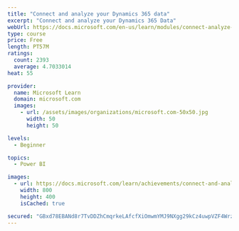```yaml
---
title: "Connect and analyze your Dynamics 365 data​"
excerpt: "Connect and analyze your Dynamics 365 Data​"
webUrl: https://docs.microsoft.com/en-us/learn/modules/connect-analyze-dynamics-365-data/
type: course
price: Free
length: PT57M
ratings:
  count: 2393
  average: 4.7033014
heat: 55

provider:
  name: Microsoft Learn
  domain: microsoft.com
  images:
    - url: /assets/images/organizations/microsoft.com-50x50.jpg
      width: 50
      height: 50

levels:
  - Beginner

topics:
  - Power BI

images:
  - url: https://docs.microsoft.com/learn/achievements/connect-and-analyze-your-microsoft-dynamics-365-data-social.png
    width: 800
    height: 400
    isCached: true

secured: "GBxd78EBANd8r7TvDDZhCmqrkeLAfcfXiOmwmYMJ9NXgg29kCz4uwpVZF4Wrz5/zUVMnv4//8bPnaY3S2ql+YkOqXGnqjBDUGWIKykTqKyJnUsUsOW00OfrjJ1Lle1pxxNkNfwlK2kAFh7Z+KBS0Hix8bgB67jScRo1gIdreunjfGDhIB7c8cz17MLlHow5vlUcXJoM1uIxyG3ZrciPXM5oqt3JzHQ9P8wHpC/beOB85axdVKZiu9bEBYBCUNrzypCK7Gy5IGNhg2Ky8A2JO1eeCI8CyAXHXTxj17o+6Ss0E8/nahW3JW3+bqcwUf5X4tVVLfI7EwHGARhTB6iM0yauDFkwDCSKJPpK6BEDDvLlpagAZenhHNKi2NBcEOUUvmQEE0SDYcCd38SufD6UhqsZuUqnFK2JjYlyM6nB3VM4=;rZ7UCRJXcfSYPlJdGHRiEg=="
---
```


